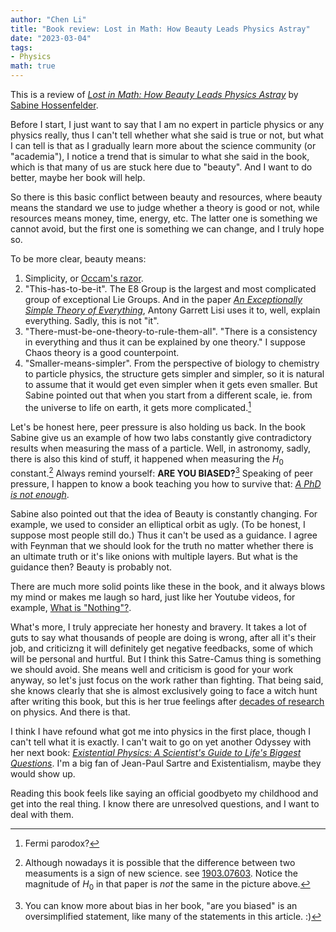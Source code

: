 ```yaml
---
author: "Chen Li"
title: "Book review: Lost in Math: How Beauty Leads Physics Astray"
date: "2023-03-04"
tags: 
- Physics
math: true
---
```


This is a review of [_Lost in Math: How Beauty Leads Physics Astray_](https://www.amazon.com/Lost-Math-Beauty-Physics-Astray/dp/0465094252) by [Sabine Hossenfelder](https://sabinehossenfelder.com/).

Before I start, I just want to say that I am no expert in particle physics or any physics really, thus I can't tell whether what she said is true or not, but what I can tell is that as I gradually learn more about the science community (or "academia"), I notice a trend that is simular to what she said in the book, which is that many of us are stuck here due to "beauty". And I want to do better, maybe her book will help.

So there is this basic conflict between beauty and resources, where beauty means the standard we use to judge whether a theory is good or not, while resources means money, time, energy, etc. The latter one is something we cannot avoid, but the first one is something we can change, and I truly hope so.

To be more clear, beauty means:
1. Simplicity, or [Occam's razor](https://en.wikipedia.org/wiki/Occam%27s_razor).
2. "This-has-to-be-it". The E8 Group is the largest and most complicated group of exceptional Lie Groups. And in the paper [_An Exceptionally Simple Theory of Everything_](https://arxiv.org/abs/0711.0770), Antony Garrett Lisi uses it to, well, explain everything. Sadly, this is not "it".
3. "There-must-be-one-theory-to-rule-them-all". "There is a consistency in everything and thus it can be explained by one theory." I suppose Chaos theory is a good counterpoint.
4. "Smaller-means-simpler". From the perspective of biology to chemistry to particle physics, the structure gets simpler and simpler, so it is natural to assume that it would get even simpler when it gets even smaller. But Sabine pointed out that when you start from a different scale, ie. from the universe to life on earth, it gets more complicated.[^1]

Let's be honest here, peer pressure is also holding us back. In the book Sabine give us an example of how two labs constantly give contradictory results when measuring the mass of a particle. Well, in astronomy, sadly, there is also this kind of stuff, it happened when measuring the $H_0$ constant.[^2] Always remind yourself: __ARE YOU BIASED?__[^3] Speaking of peer pressure, I happen to know a book teaching you how to survive that: [_A PhD is not enough_](http://hep.tsinghua.edu.cn/training/courses/gauge.html/advise/A%20PhD%20is%20not%20enough.pdf).

Sabine also pointed out that the idea of Beauty is constantly changing. For example, we used to consider an elliptical orbit as ugly. (To be honest, I suppose most people still do.) Thus it can't be used as a guidance. I agree with Feynman that we should look for the truth no matter whether there is an ultimate truth or it's like onions with multiple layers. But what is the guidance then? Beauty is probably not.

There are much more solid points like these in the book, and it always blows my mind or makes me laugh so hard, just like her Youtube videos, for example, [What is "Nothing"?](https://www.youtube.com/watch?v=PhfqdBk8qxk).

What's more, I truly appreciate her honesty and bravery. It takes a lot of guts to say what thousands of people are doing is wrong, after all it's their job, and criticizng it will definitely get negative feedbacks, some of which will be personal and hurtful. But I think this Satre-Camus thing is something we should avoid. She means well and criticism is good for your work anyway, so let's just focus on the work rather than fighting. That being said, she knows clearly that she is almost exclusively going to face a witch hunt after writing this book, but this is her true feelings after [decades of research](https://scholar.google.com/citations?user=NaQZcyYAAAAJ&hl=en) on physics. And there is that.

I think I have refound what got me into physics in the first place, though I can't tell what it is exactly. I can't wait to go on yet another Odyssey with her next book: [_Existential Physics: A Scientist's Guide to Life's Biggest Questions_](https://www.amazon.com/Existential-Physics-Scientists-Biggest-Questions/dp/1984879456). I'm a big fan of Jean-Paul Sartre and Existentialism, maybe they would show up. 

Reading this book feels like saying an official goodbyeto my childhood and get into the real thing. I know there are unresolved questions, and I want to deal with them.

[^1]: Fermi parodox?
[^2]: Although nowadays it is possible that the difference between two measuments is a sign of new science. see [1903.07603](https://arxiv.org/abs/1903.07603). Notice the magnitude of $H_0$ in that paper is _not_ the same in the picture above.
[^3]: You can know more about bias in her book, "are you biased" is an oversimplified statement, like many of the statements in this article. :)

